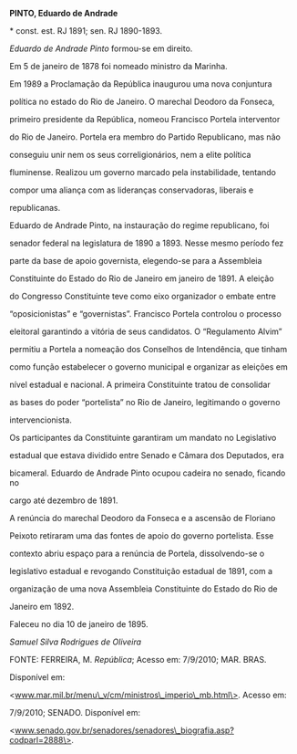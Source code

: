**PINTO, Eduardo de Andrade**



\* const. est. RJ 1891; sen. RJ 1890-1893.



*Eduardo de Andrade Pinto* formou-se em direito.



Em 5 de janeiro de 1878 foi nomeado ministro da Marinha.



Em 1989 a Proclamação da República inaugurou uma nova conjuntura

política no estado do Rio de Janeiro. O marechal Deodoro da Fonseca,

primeiro presidente da República, nomeou Francisco Portela interventor

do Rio de Janeiro. Portela era membro do Partido Republicano, mas não

conseguiu unir nem os seus correligionários, nem a elite política

fluminense. Realizou um governo marcado pela instabilidade, tentando

compor uma aliança com as lideranças conservadoras, liberais e

republicanas.



Eduardo de Andrade Pinto, na instauração do regime republicano, foi

senador federal na legislatura de 1890 a 1893. Nesse mesmo período fez

parte da base de apoio governista, elegendo-se para a Assembleia

Constituinte do Estado do Rio de Janeiro em janeiro de 1891. A eleição

do Congresso Constituinte teve como eixo organizador o embate entre

“oposicionistas” e “governistas”. Francisco Portela controlou o processo

eleitoral garantindo a vitória de seus candidatos. O “Regulamento Alvim”

permitiu a Portela a nomeação dos Conselhos de Intendência, que tinham

como função estabelecer o governo municipal e organizar as eleições em

nível estadual e nacional. A primeira Constituinte tratou de consolidar

as bases do poder “portelista” no Rio de Janeiro, legitimando o governo

intervencionista.



Os participantes da Constituinte garantiram um mandato no Legislativo

estadual que estava dividido entre Senado e Câmara dos Deputados, era

bicameral. Eduardo de Andrade Pinto ocupou cadeira no senado, ficando no

cargo até dezembro de 1891.



A renúncia do marechal Deodoro da Fonseca e a ascensão de Floriano

Peixoto retiraram uma das fontes de apoio do governo portelista. Esse

contexto abriu espaço para a renúncia de Portela, dissolvendo-se o

legislativo estadual e revogando Constituição estadual de 1891, com a

organização de uma nova Assembleia Constituinte do Estado do Rio de

Janeiro em 1892.



Faleceu no dia 10 de janeiro de 1895.



*Samuel Silva Rodrigues de Oliveira*



FONTE: FERREIRA, M. *República*; Acesso em: 7/9/2010; MAR. BRAS.

Disponível em:

\<www.mar.mil.br/menu\_v/cm/ministros\_imperio\_mb.html\>. Acesso em:

7/9/2010; SENADO. Disponível em:

\<www.senado.gov.br/senadores/senadores\_biografia.asp?codparl=2888\>.

